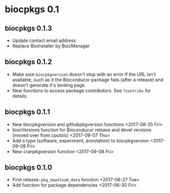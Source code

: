# biocpkgs 0.1

## biocpkgs 0.1.3

- Update contact email address
- Replace BioInstaller by BiocManager

## biocpkgs 0.1.2

- Make sure `biocpkgversion` doesn't stop with an error if the URL
  isn't available, such as it the Bioconducor package fails (after a
  release) and doesn't generate it's landing page.
- New functions to access package contributors. See `?contribs` for
  details.

## biocpkgs 0.1.1

- New biocpkgversion and githubpkgversion functions <2017-08-25 Fri>
- biocVersions function for Bioconducor release and devel versions
  (moved over from cputols) <2017-09-07 Thu>
- Add a type (software, experiment, annotation) to biocpkgversion
  <2017-09-08 Fri>
- New cranpkgversion function <2017-09-08 Fri>

## biocpkgs 0.1.0

- First release: `pkg_download_data` function <2017-06-27 Tue>
- Add function for package dependencies <2017-06-30 Fri>
